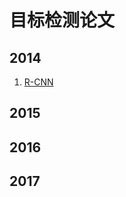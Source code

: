 # 目标检测论文
## 2014
1. [R-CNN](https://github.com/alfredtorres/Reading-notebook/blob/master/Paper%20Read/Object%20detection/R-CNN.md)
## 2015

## 2016

## 2017

